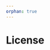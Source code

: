 ```yaml
---
orphan: true
---
```


# License

```{include} ../LICENSE

```
                                                                                       